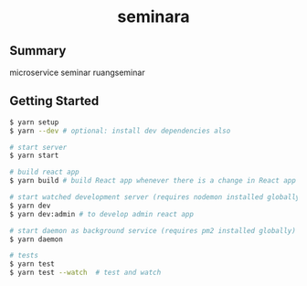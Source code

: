 <div class="info">
  <h1 class="name" align="center">seminara</h1>
</div>

## Summary

microservice seminar ruangseminar

## Getting Started

```sh
$ yarn setup
$ yarn --dev # optional: install dev dependencies also

# start server
$ yarn start

# build react app
$ yarn build # build React app whenever there is a change in React app

# start watched development server (requires nodemon installed globally)
$ yarn dev
$ yarn dev:admin # to develop admin react app

# start daemon as background service (requires pm2 installed globally)
$ yarn daemon

# tests
$ yarn test
$ yarn test --watch  # test and watch
```
